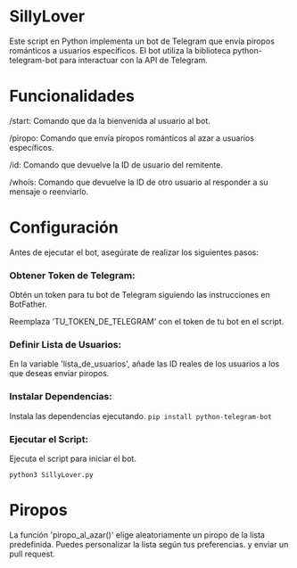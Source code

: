# SillyLover
Este script en Python implementa un bot de Telegram que envía piropos románticos a usuarios específicos. El bot utiliza la biblioteca python-telegram-bot para interactuar con la API de Telegram.

# Funcionalidades
/start: Comando que da la bienvenida al usuario al bot. 

/piropo: Comando que envía piropos románticos al azar a usuarios específicos.

/id: Comando que devuelve la ID de usuario del remitente.

/whois: Comando que devuelve la ID de otro usuario al responder a su mensaje o reenviarlo.
# Configuración
Antes de ejecutar el bot, asegúrate de realizar los siguientes pasos:

### Obtener Token de Telegram:

Obtén un token para tu bot de Telegram siguiendo las instrucciones en BotFather.

Reemplaza 'TU_TOKEN_DE_TELEGRAM' con el token de tu bot en el script.
### Definir Lista de Usuarios:

En la variable 'lista_de_usuarios', añade las ID reales de los usuarios a los que deseas enviar piropos.
### Instalar Dependencias:

Instala las dependencias ejecutando.
```pip install python-telegram-bot```
### Ejecutar el Script:

Ejecuta el script para iniciar el bot.
```
python3 SillyLover.py
```
# Piropos
La función 'piropo_al_azar()' elige aleatoriamente un piropo de la lista predefinida. Puedes personalizar la lista según tus preferencias.
 y enviar un pull request.
